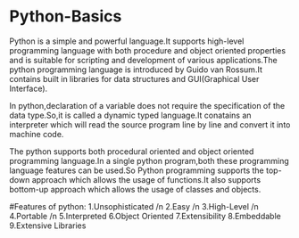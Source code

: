 # Python-Basics
Python is a simple and powerful language.It supports high-level programming language with both procedure and object oriented properties and is suitable for scripting and development of various applications.The python programming language is introduced by Guido van Rossum.It contains built in libraries for data structures and GUI(Graphical User Interface).

In python,declaration of a variable does not require the specification of the data type.So,it is called a dynamic typed language.It conatains an interpreter which will read the source program line by line and convert it into machine code.

The python supports both procedural oriented and object oriented programming language.In a single python program,both these programming language features can be used.So Python programming supports the top-down approach which allows the usage of functions.It also supports bottom-up approach which allows the usage of classes and objects.

#Features of python:
1.Unsophisticated /n
2.Easy /n
3.High-Level /n
4.Portable /n
5.Interpreted
6.Object Oriented
7.Extensibility
8.Embeddable
9.Extensive Libraries
